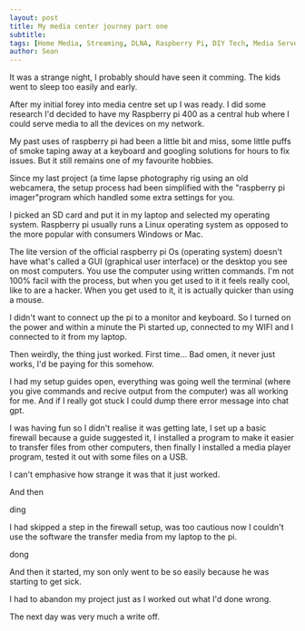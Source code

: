 ```yaml
---
layout: post
title: My media center journey part one
subtitle: 
tags: [Home Media, Streaming, DLNA, Raspberry Pi, DIY Tech, Media Server, Personal Project, Tech Solutions, Cord Cutting]
author: Sean
---
```


It was a strange night, I probably should have seen it comming. The kids went to
sleep too easily and early.

After my initial forey into media centre set up I was ready. I did some research
I'd decided to have my Raspberry pi 400 as a central hub where I could serve media 
to all the devices on my network. 

My past uses of raspberry pi had been a little bit and miss, some little puffs of smoke taping away at a keyboard and googling solutions for hours to fix issues. But it still remains one of my favourite hobbies. 

Since my last project (a time lapse photography rig using an old webcamera, the setup process had been simplified with the "raspberry pi imager"program which handled some extra settings for you.

I picked an SD card and put it in my laptop and selected my operating system. Raspberry pi usually runs a Linux operating system as opposed to the more popular with consumers Windows or Mac.

The lite version of the official raspberry pi Os (operating system) doesn't have what's called a GUI 
(graphical user interface) or the desktop you see on most computers. You use the computer using 
written commands. I'm not 100% facil with the process, but when you get used to it it feels really cool, like to are a hacker. When you get used to it, it is actually quicker than using a mouse.

I didn't want to connect up the pi to a monitor and keyboard. So I turned on the power and within a minute the Pi started up, connected to my WIFI and I connected to it from my laptop. 

Then weirdly, the thing just worked. First time... Bad omen, it never
just works, I'd be paying for this somehow.

I had my setup guides open, everything was going well the terminal (where you 
give commands and recive output from the computer) was all working for me. 
And if I really got stuck I could dump there error message into chat gpt.

I was having fun so I didn't realise it was getting late, I set up a basic firewall
because a guide suggested it, I installed a program to make it easier to transfer
files from other computers, then finally I installed a media player program, tested it out with some files on a USB.

I can't emphasive how strange it was that it just worked.

And then 

ding

I had skipped a step in the firewall setup, was too cautious now I couldn't use the software the transfer media from my laptop to the pi.

dong

And then it started, my son only went to be so easily because he was starting to 
get sick. 

I had to abandon my project just as I worked out what I'd done wrong.

The next day was very much a write off.